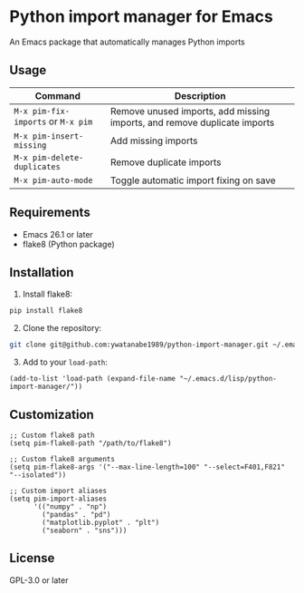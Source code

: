 # Python import manager for Emacs

An Emacs package that automatically manages Python imports

## Usage

| Command | Description |
|---|---|
| `M-x pim-fix-imports` or `M-x pim` | Remove unused imports, add missing imports, and remove duplicate imports |
| `M-x pim-insert-missing` | Add missing imports |
| `M-x pim-delete-duplicates` | Remove duplicate imports |
| `M-x pim-auto-mode` | Toggle automatic import fixing on save |

## Requirements

- Emacs 26.1 or later
- flake8 (Python package)

## Installation

1. Install flake8:
```bash
pip install flake8
```

2. Clone the repository:
```bash
git clone git@github.com:ywatanabe1989/python-import-manager.git ~/.emacs.d/lisp/python-import-manager
```

3. Add to your `load-path`:
```elisp
(add-to-list 'load-path (expand-file-name "~/.emacs.d/lisp/python-import-manager/"))
```

## Customization

```elisp
;; Custom flake8 path
(setq pim-flake8-path "/path/to/flake8")

;; Custom flake8 arguments
(setq pim-flake8-args '("--max-line-length=100" "--select=F401,F821" "--isolated"))

;; Custom import aliases
(setq pim-import-aliases
      '(("numpy" . "np")
        ("pandas" . "pd")
        ("matplotlib.pyplot" . "plt")
        ("seaborn" . "sns")))
```

## License

GPL-3.0 or later


